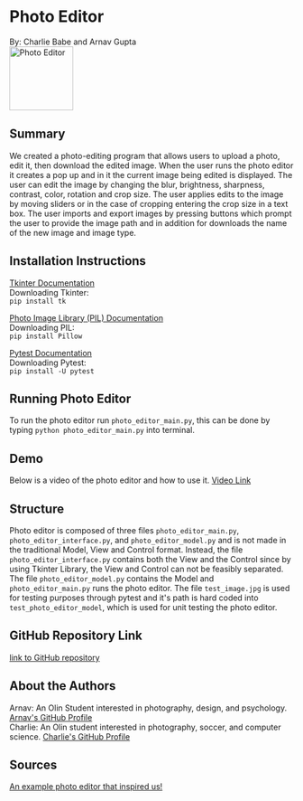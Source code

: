 # Photo Editor
By: Charlie Babe and Arnav Gupta\
<img width="113" alt="Photo Editor" src="https://user-images.githubusercontent.com/78317842/117474351-d6aac300-af28-11eb-8f39-dbdc71cfcb1a.png">

## Summary
We created a photo-editing program that allows users to upload a photo, edit it, then download the edited image. When the user runs the photo editor it creates a pop up and in it the current image being edited is displayed. The user can edit the image by changing the blur, brightness, sharpness, contrast, color, rotation and crop size. The user applies edits to the image by moving sliders or in the case of cropping entering the crop size in a text box. The user imports and export images by pressing buttons which prompt the user to provide the image path and in addition for downloads the name of the new image and image type.

## Installation Instructions
[Tkinter Documentation](https://docs.python.org/3/library/tkinter.html)\
Downloading Tkinter:\
`pip install tk`

[Photo Image Library (PIL) Documentation](https://pypi.org/project/Pillow/)\
Downloading PIL:\
`pip install Pillow`

[Pytest Documentation](https://pypi.org/project/pytest/)\
Downloading Pytest:\
`pip install -U pytest`

## Running Photo Editor
To run the photo editor run `photo_editor_main.py`, this can be done by typing `python photo_editor_main.py` into terminal.

## Demo
Below is a video of the photo editor and how to use it. 
[Video Link](https://drive.google.com/file/d/15PqAqpLfl_OqwUtCBB3dQQAjUz26tqTe/view?usp=sharing)

## Structure
Photo editor is composed of three files `photo_editor_main.py`, `photo_editor_interface.py`, and `photo_editor_model.py` and is not made in the traditional Model, View and Control format. Instead, the file `photo_editor_interface.py` contains both the View and the Control since by using Tkinter Library, the View and Control can not be feasibly separated. The file `photo_editor_model.py` contains the Model and `photo_editor_main.py` runs the photo editor. The file `test_image.jpg` is used for testing purposes through pytest and it's path is hard coded into `test_photo_editor_model`, which is used for unit testing the photo editor.

## GitHub Repository Link
[link to GitHub repository](https://github.com/olincollege/photo-editor)

## About the Authors
Arnav: An Olin Student interested in photography, design, and psychology. [Arnav's GitHub Profile](https://github.com/arnavgupta19)\
Charlie: An Olin student interested in photography, soccer, and computer science. [Charlie's GitHub Profile](https://github.com/Cbabe)

## Sources
[An example photo editor that inspired us!](https://www.codershubb.com/build-a-simple-photo-editor-app-using-python/)
